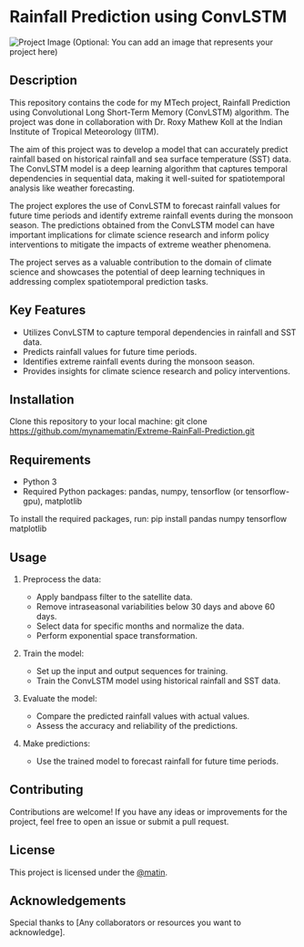 # Rainfall Prediction using ConvLSTM

![Project Image](project_image.png) (Optional: You can add an image that represents your project here)

## Description


This repository contains the code for my MTech project, Rainfall Prediction using Convolutional Long Short-Term Memory (ConvLSTM) algorithm. The project was done in collaboration with Dr. Roxy Mathew Koll at the Indian Institute of Tropical Meteorology (IITM).

The aim of this project was to develop a model that can accurately predict rainfall based on historical rainfall and sea surface temperature (SST) data. The ConvLSTM model is a deep learning algorithm that captures temporal dependencies in sequential data, making it well-suited for spatiotemporal analysis like weather forecasting.

The project explores the use of ConvLSTM to forecast rainfall values for future time periods and identify extreme rainfall events during the monsoon season. The predictions obtained from the ConvLSTM model can have important implications for climate science research and inform policy interventions to mitigate the impacts of extreme weather phenomena.

The project serves as a valuable contribution to the domain of climate science and showcases the potential of deep learning techniques in addressing complex spatiotemporal prediction tasks.

## Key Features

- Utilizes ConvLSTM to capture temporal dependencies in rainfall and SST data.
- Predicts rainfall values for future time periods.
- Identifies extreme rainfall events during the monsoon season.
- Provides insights for climate science research and policy interventions.

## Installation

Clone this repository to your local machine:
git clone https://github.com/mynamematin/Extreme-RainFall-Prediction.git


## Requirements

- Python 3
- Required Python packages: pandas, numpy, tensorflow (or tensorflow-gpu), matplotlib

To install the required packages, run: pip install pandas numpy tensorflow matplotlib


## Usage

1. Preprocess the data:
   - Apply bandpass filter to the satellite data.
   - Remove intraseasonal variabilities below 30 days and above 60 days.
   - Select data for specific months and normalize the data.
   - Perform exponential space transformation.

2. Train the model:
   - Set up the input and output sequences for training.
   - Train the ConvLSTM model using historical rainfall and SST data.

3. Evaluate the model:
   - Compare the predicted rainfall values with actual values.
   - Assess the accuracy and reliability of the predictions.

4. Make predictions:
   - Use the trained model to forecast rainfall for future time periods.

## Contributing

Contributions are welcome! If you have any ideas or improvements for the project, feel free to open an issue or submit a pull request.

## License

This project is licensed under the [@matin](LICENSE).

## Acknowledgements

Special thanks to [Any collaborators or resources you want to acknowledge].



